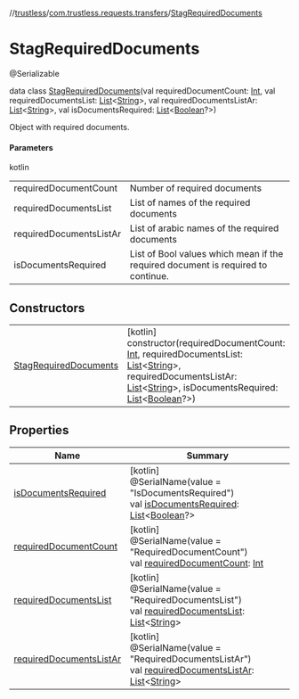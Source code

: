 //[trustless](../../../index.md)/[com.trustless.requests.transfers](../index.md)/[StagRequiredDocuments](index.md)

# StagRequiredDocuments

@Serializable

data class [StagRequiredDocuments](index.md)(val requiredDocumentCount: [Int](https://kotlinlang.org/api/latest/jvm/stdlib/kotlin/-int/index.html), val requiredDocumentsList: [List](https://kotlinlang.org/api/latest/jvm/stdlib/kotlin.collections/-list/index.html)&lt;[String](https://kotlinlang.org/api/latest/jvm/stdlib/kotlin/-string/index.html)&gt;, val requiredDocumentsListAr: [List](https://kotlinlang.org/api/latest/jvm/stdlib/kotlin.collections/-list/index.html)&lt;[String](https://kotlinlang.org/api/latest/jvm/stdlib/kotlin/-string/index.html)&gt;, val isDocumentsRequired: [List](https://kotlinlang.org/api/latest/jvm/stdlib/kotlin.collections/-list/index.html)&lt;[Boolean](https://kotlinlang.org/api/latest/jvm/stdlib/kotlin/-boolean/index.html)?&gt;)

Object with required documents.

#### Parameters

kotlin

| | |
|---|---|
| requiredDocumentCount | Number of required documents |
| requiredDocumentsList | List of names of the required documents |
| requiredDocumentsListAr | List of arabic names of the required documents |
| isDocumentsRequired | List of Bool values which mean if the required document is required to continue. |

## Constructors

| | |
|---|---|
| [StagRequiredDocuments](-stag-required-documents.md) | [kotlin]<br>constructor(requiredDocumentCount: [Int](https://kotlinlang.org/api/latest/jvm/stdlib/kotlin/-int/index.html), requiredDocumentsList: [List](https://kotlinlang.org/api/latest/jvm/stdlib/kotlin.collections/-list/index.html)&lt;[String](https://kotlinlang.org/api/latest/jvm/stdlib/kotlin/-string/index.html)&gt;, requiredDocumentsListAr: [List](https://kotlinlang.org/api/latest/jvm/stdlib/kotlin.collections/-list/index.html)&lt;[String](https://kotlinlang.org/api/latest/jvm/stdlib/kotlin/-string/index.html)&gt;, isDocumentsRequired: [List](https://kotlinlang.org/api/latest/jvm/stdlib/kotlin.collections/-list/index.html)&lt;[Boolean](https://kotlinlang.org/api/latest/jvm/stdlib/kotlin/-boolean/index.html)?&gt;) |

## Properties

| Name | Summary |
|---|---|
| [isDocumentsRequired](is-documents-required.md) | [kotlin]<br>@SerialName(value = &quot;IsDocumentsRequired&quot;)<br>val [isDocumentsRequired](is-documents-required.md): [List](https://kotlinlang.org/api/latest/jvm/stdlib/kotlin.collections/-list/index.html)&lt;[Boolean](https://kotlinlang.org/api/latest/jvm/stdlib/kotlin/-boolean/index.html)?&gt; |
| [requiredDocumentCount](required-document-count.md) | [kotlin]<br>@SerialName(value = &quot;RequiredDocumentCount&quot;)<br>val [requiredDocumentCount](required-document-count.md): [Int](https://kotlinlang.org/api/latest/jvm/stdlib/kotlin/-int/index.html) |
| [requiredDocumentsList](required-documents-list.md) | [kotlin]<br>@SerialName(value = &quot;RequiredDocumentsList&quot;)<br>val [requiredDocumentsList](required-documents-list.md): [List](https://kotlinlang.org/api/latest/jvm/stdlib/kotlin.collections/-list/index.html)&lt;[String](https://kotlinlang.org/api/latest/jvm/stdlib/kotlin/-string/index.html)&gt; |
| [requiredDocumentsListAr](required-documents-list-ar.md) | [kotlin]<br>@SerialName(value = &quot;RequiredDocumentsListAr&quot;)<br>val [requiredDocumentsListAr](required-documents-list-ar.md): [List](https://kotlinlang.org/api/latest/jvm/stdlib/kotlin.collections/-list/index.html)&lt;[String](https://kotlinlang.org/api/latest/jvm/stdlib/kotlin/-string/index.html)&gt; |

